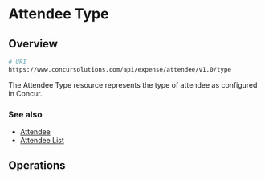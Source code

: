 # Attendee Type

## Overview

```bash
# URI
https://www.concursolutions.com/api/expense/attendee/v1.0/type
```

The Attendee Type resource represents the type of attendee as configured in Concur.

### See also
* [Attendee][3]
* [Attendee List][4]

[3]: /api-reference-deprecated/version-two/attendees/attendee-resource.html
[4]: /api-reference-deprecated/version-one/attendees/attendee-list-resource.html

## Operations

